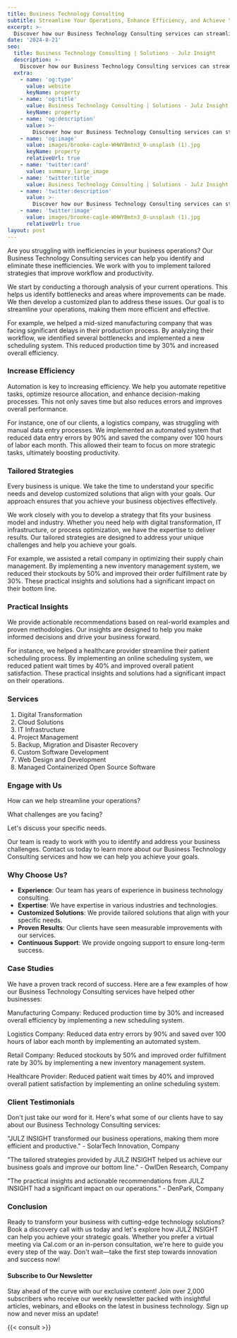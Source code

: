 ```yaml
---
title: Business Technology Consulting
subtitle: Streamline Your Operations, Enhance Efficiency, and Achieve Your Goals
excerpt: >-
  Discover how our Business Technology Consulting services can streamline your operations, enhance efficiency, and help you achieve your goals. Learn more about our tailored strategies and practical insights.
date: '2024-8-21'
seo:
  title: Business Technology Consulting | Solutions - Julz Insight
  description: >-
    Discover how our Business Technology Consulting services can streamline your operations, enhance efficiency, and help you achieve your goals. Learn more about our tailored strategies and practical insights.
  extra:
    - name: 'og:type'
      value: website
      keyName: property
    - name: 'og:title'
      value: Business Technology Consulting | Solutions - Julz Insight
      keyName: property
    - name: 'og:description'
      value: >-
        Discover how our Business Technology Consulting services can streamline your operations, enhance efficiency, and help you achieve your goals. Learn more about our tailored strategies and practical insights.
    - name: 'og:image'
      value: images/brooke-cagle-WHWYBmtn3_0-unsplash (1).jpg
      keyName: property
      relativeUrl: true
    - name: 'twitter:card'
      value: summary_large_image
    - name: 'twitter:title'
      value: Business Technology Consulting | Solutions - Julz Insight
    - name: 'twitter:description'
      value: >-
        Discover how our Business Technology Consulting services can streamline your operations, enhance efficiency, and help you achieve your goals. Learn more about our tailored strategies and practical insights.
    - name: 'twitter:image'
      value: images/brooke-cagle-WHWYBmtn3_0-unsplash (1).jpg
      relativeUrl: true
layout: post
---
```


Are you struggling with inefficiencies in your business operations? Our Business Technology Consulting services can help you identify and eliminate these inefficiencies. We work with you to implement tailored strategies that improve workflow and productivity.

We start by conducting a thorough analysis of your current operations. This helps us identify bottlenecks and areas where improvements can be made. We then develop a customized plan to address these issues. Our goal is to streamline your operations, making them more efficient and effective.

For example, we helped a mid-sized manufacturing company that was facing significant delays in their production process. By analyzing their workflow, we identified several bottlenecks and implemented a new scheduling system. This reduced production time by 30% and increased overall efficiency.


### Increase Efficiency

Automation is key to increasing efficiency. We help you automate repetitive tasks, optimize resource allocation, and enhance decision-making processes. This not only saves time but also reduces errors and improves overall performance.

For instance, one of our clients, a logistics company, was struggling with manual data entry processes. We implemented an automated system that reduced data entry errors by 90% and saved the company over 100 hours of labor each month. This allowed their team to focus on more strategic tasks, ultimately boosting productivity.


### Tailored Strategies

Every business is unique. We take the time to understand your specific needs and develop customized solutions that align with your goals. Our approach ensures that you achieve your business objectives effectively.

We work closely with you to develop a strategy that fits your business model and industry. Whether you need help with digital transformation, IT infrastructure, or process optimization, we have the expertise to deliver results. Our tailored strategies are designed to address your unique challenges and help you achieve your goals.

For example, we assisted a retail company in optimizing their supply chain management. By implementing a new inventory management system, we reduced their stockouts by 50% and improved their order fulfillment rate by 30%. These practical insights and solutions had a significant impact on their bottom line.


### Practical Insights

We provide actionable recommendations based on real-world examples and proven methodologies. Our insights are designed to help you make informed decisions and drive your business forward.

For instance, we helped a healthcare provider streamline their patient scheduling process. By implementing an online scheduling system, we reduced patient wait times by 40% and improved overall patient satisfaction. These practical insights and solutions had a significant impact on their operations.

### Services

1. Digital Transformation
2. Cloud Solutions
3. IT Infrastructure
4. Project Management
5. Backup, Migration and Disaster Recovery
6. Custom Software Development
7. Web Design and Development
8. Managed Containerized Open Source Software

### Engage with Us

How can we help streamline your operations?

What challenges are you facing?

Let's discuss your specific needs.

Our team is ready to work with you to identify and address your business challenges. Contact us today to learn more about our Business Technology Consulting services and how we can help you achieve your goals.


### Why Choose Us?

- **Experience**: Our team has years of experience in business technology consulting.
- **Expertise**: We have expertise in various industries and technologies.
- **Customized Solutions**: We provide tailored solutions that align with your specific needs.
- **Proven Results**: Our clients have seen measurable improvements with our services.
- **Continuous Support**: We provide ongoing support to ensure long-term success.

### Case Studies

We have a proven track record of success. Here are a few examples of how our Business Technology Consulting services have helped other businesses:

Manufacturing Company: Reduced production time by 30% and increased overall efficiency by implementing a new scheduling system.

Logistics Company: Reduced data entry errors by 90% and saved over 100 hours of labor each month by implementing an automated system.

Retail Company: Reduced stockouts by 50% and improved order fulfillment rate by 30% by implementing a new inventory management system.

Healthcare Provider: Reduced patient wait times by 40% and improved overall patient satisfaction by implementing an online scheduling system.


### Client Testimonials

Don't just take our word for it. Here's what some of our clients have to say about our Business Technology Consulting services:

"JULZ INSIGHT transformed our business operations, making them more efficient and productive." - SolarTech Innovation, Company

"The tailored strategies provided by JULZ INSIGHT helped us achieve our business goals and improve our bottom line." - OwlDen Research, Company

"The practical insights and actionable recommendations from JULZ INSIGHT had a significant impact on our operations." - DenPark, Company

### Conclusion

Ready to transform your business with cutting-edge technology solutions? Book a discovery call with us today and let's explore how JULZ INSIGHT can help you achieve your strategic goals. Whether you prefer a virtual meeting via Cal.com or an in-person consultation, we're here to guide you every step of the way. Don't wait—take the first step towards innovation and success now!


#### Subscribe to Our Newsletter

Stay ahead of the curve with our exclusive content! Join over 2,000 subscribers who receive our weekly newsletter packed with insightful articles, webinars, and eBooks on the latest in business technology. Sign up now and never miss an update!

{{< consult >}}